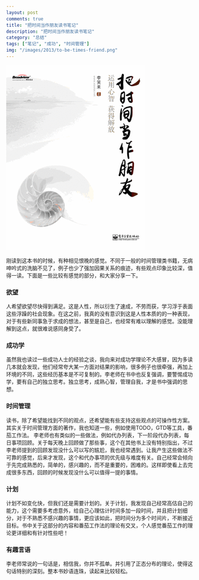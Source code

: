 ```yaml
---
layout: post
comments: true
title: "把时间当作朋友读书笔记"
description: "把时间当作朋友读书笔记"
category: "总结"
tags: ["笔记", "成功", "时间管理"]
img: "/images/2013/to-be-times-friend.png"
---
```


![把时间当作朋友][1]

刚读到这本书的时候，有种相见恨晚的感觉。不同于一般的时间管理类书籍，无病呻吟式的洗脑不见了，例子也少了强加因果关系的痕迹，有些观点印象比较深，值得一读。下面是一些比较有感觉的部分，和大家分享一下。

### 欲望
人希望欲望尽快得到满足。这是人性，所以衍生了速成，不劳而获，学习浮于表面这些浮躁的社会现象。在这之前，我真的没有意识到这是人性本质的的一种表现，对于有些新同事急于求成的想法，甚至是自己，也经常有难以理解的感觉。没能理解到这点，就很难说感同身受了。

### 成功学
虽然我也读过一些成功人士的经验之谈，我向来对成功学理论不大感冒，因为多读几本就会发现，他们经常夸大某一方面对结果的影响，很多例子也很牵强，再加上环境的不同，这些经历基本是不可复制的。李老师在书中也反复强调，要警惕成功学，要有自己的独立思考。独立思考，成熟心智，管理自我，才是书中强调的思想。

### 时间管理
读书，除了希望能找到不同的观点，还希望能有些支持这些观点的可操作性方案。其实关于时间管理方面的著作，我也知道一些，例如使用TODO，GTD等工具，番茄工作法。 李老师也有类似的一些做法，例如代办列表，下一阶段代办列表，每日事项回顾。关于每天晚上回顾做了那些事，这个在其他书上没有特别指出，不过李老师提到的回顾发现没什么可以写的尴尬，我也经常遇到。让我产生这些做法不可靠的感觉，后来才发现，这个和代办事项的优先级与难度有关。自己经常会倾向于先完成熟悉的，简单的，感兴趣的，而不是重要的，困难的。这样即使看上去完成很多东西，回顾的时候发现没什么可以值得一提的事情。

### 计划
计划不如变化快，但我们还是需要计划的。关于计划，我发现自己经常高估自己的能力，这个需要多考虑意外，给自己心理估计时间多加一段时间，并且把计划细分，对于不熟悉不感兴趣的事情，更应该如此，把时间分为多个时间片，不断接近目标。书中关于这部分的内容和番茄工作法的理论有交叉，个人感觉番茄工作的理论更详细和有针对性些吧！


### 有趣言语
李老师常说的一句话是，相信我，你并不孤单。并引用了正态分布的理论，使得这句话特别的深刻。整本书妙语连珠，读起来比较轻松。

 [1]: /assets/images/2013/tobe-times-friend.gif

